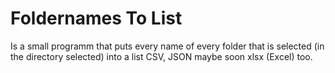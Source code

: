 # Foldernames To List
 Is a small programm that puts every name of every folder that is selected (in the directory selected) into a list CSV, JSON maybe soon xlsx (Excel) too.
